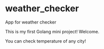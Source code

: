 # weather_checker
App for weather checker

This is my first Golang mini project! Welcome.

 You can check temperature of any city!
